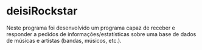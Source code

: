 # deisiRockstar
Neste programa foi desenvolvido um programa capaz de receber e responder a pedidos de informações/estatísticas sobre uma base de dados de músicas e artistas (bandas, músicos, etc.).
